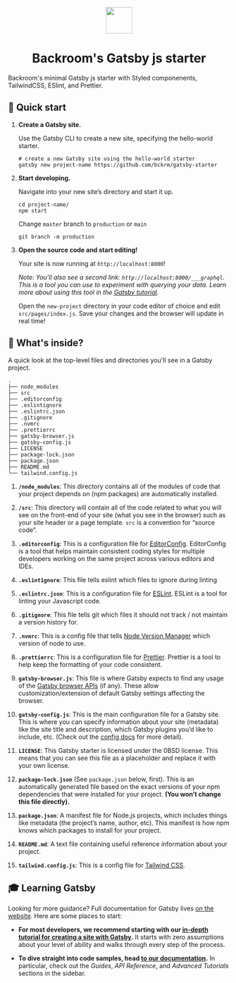 <p align="center">
    <img src="src/images/icon.png" width="60" />
</p>
<h1 align="center">
  Backroom's Gatsby js starter 
</h1>

Backroom's minimal Gatsby js starter with Styled componenents, TailwindCSS, ESlint, and Prettier.

## 🚀 Quick start

1.  **Create a Gatsby site.**

    Use the Gatsby CLI to create a new site, specifying the hello-world starter.

    ```shell
    # create a new Gatsby site using the hello-world starter
    gatsby new project-name https://github.com/bckrm/gatsby-starter 
    ```

2.  **Start developing.**

    Navigate into your new site’s directory and start it up.

    ```shell
    cd project-name/
    npm start
    ```
    Change `master` branch to `production` or `main`
    
    ```shell
    git branch -m production
    ```
3.  **Open the source code and start editing!**

    Your site is now running at `http://localhost:8000`!

    _Note: You'll also see a second link: _`http://localhost:8000/___graphql`_. This is a tool you can use to experiment with querying your data. Learn more about using this tool in the [Gatsby tutorial](https://www.gatsbyjs.com/tutorial/part-five/#introducing-graphiql)._

    Open the `new-project` directory in your code editor of choice and edit `src/pages/index.js`. Save your changes and the browser will update in real time!

## 🧐 What's inside?

A quick look at the top-level files and directories you'll see in a Gatsby project.

    .
    ├── node_modules
    ├── src
    ├── .editorconfig
    ├── .eslintignore
    ├── .eslintrc.json
    ├── .gitignore
    ├── .nvmrc
    ├── .prettierrc
    ├── gatsby-browser.js
    ├── gatsby-config.js
    ├── LICENSE
    ├── package-lock.json
    ├── package.json
    ├── README.md
    └── tailwind.config.js

1.  **`/node_modules`**: This directory contains all of the modules of code that your project depends on (npm packages) are automatically installed.

2.  **`/src`**: This directory will contain all of the code related to what you will see on the front-end of your site (what you see in the browser) such as your site header or a page template. `src` is a convention for “source code”.

3. **`.editorconfig`**: This is a configuration file for [EditorConfig](https://editorconfig.org/). EditorConfig is a tool that helps maintain consistent coding styles for multiple developers working on the same project across various editors and IDEs.


4. **`.eslintignore`**: This file tells eslint which files to ignore during linting

5. **`.eslintrc.json`**: This is a configuration file for [ESLint](https://eslint.org/). ESLint is a tool for linting your Javascript code.

6. **`.gitignore`**: This file tells git which files it should not track / not maintain a version history for.

7. **`.nvmrc`**: This is a config file that tells [Node Version Manager](https://github.com/nvm-sh/nvm) which version of node to use. 

8.  **`.prettierrc`**: This is a configuration file for [Prettier](https://prettier.io/). Prettier is a tool to help keep the formatting of your code consistent.

9.  **`gatsby-browser.js`**: This file is where Gatsby expects to find any usage of the [Gatsby browser APIs](https://www.gatsbyjs.com/docs/browser-apis/) (if any). These allow customization/extension of default Gatsby settings affecting the browser.

10.  **`gatsby-config.js`**: This is the main configuration file for a Gatsby site. This is where you can specify information about your site (metadata) like the site title and description, which Gatsby plugins you’d like to include, etc. (Check out the [config docs](https://www.gatsbyjs.com/docs/gatsby-config/) for more detail).

11.  **`LICENSE`**: This Gatsby starter is licensed under the 0BSD license. This means that you can see this file as a placeholder and replace it with your own license.

12. **`package-lock.json`** (See `package.json` below, first). This is an automatically generated file based on the exact versions of your npm dependencies that were installed for your project. **(You won’t change this file directly).**

13. **`package.json`**: A manifest file for Node.js projects, which includes things like metadata (the project’s name, author, etc). This manifest is how npm knows which packages to install for your project.

14. **`README.md`**: A text file containing useful reference information about your project.

15. **`tailwind.config.js`**: This is a config file for [Tailwind CSS](https://tailwindcss.com/docs).

## 🎓 Learning Gatsby

Looking for more guidance? Full documentation for Gatsby lives [on the website](https://www.gatsbyjs.com/). Here are some places to start:

- **For most developers, we recommend starting with our [in-depth tutorial for creating a site with Gatsby](https://www.gatsbyjs.com/tutorial/).** It starts with zero assumptions about your level of ability and walks through every step of the process.

- **To dive straight into code samples, head [to our documentation](https://www.gatsbyjs.com/docs/).** In particular, check out the _Guides_, _API Reference_, and _Advanced Tutorials_ sections in the sidebar.
